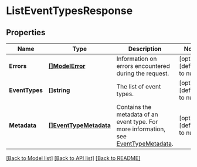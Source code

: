 # ListEventTypesResponse

## Properties
Name | Type | Description | Notes
------------ | ------------- | ------------- | -------------
**Errors** | [**[]ModelError**](Error.md) | Information on errors encountered during the request. | [optional] [default to null]
**EventTypes** | **[]string** | The list of event types. | [optional] [default to null]
**Metadata** | [**[]EventTypeMetadata**](EventTypeMetadata.md) | Contains the metadata of an event type. For more information, see [EventTypeMetadata](https://developer.squareup.com/reference/square_2024-07-17/objects/EventTypeMetadata). | [optional] [default to null]

[[Back to Model list]](../README.md#documentation-for-models) [[Back to API list]](../README.md#documentation-for-api-endpoints) [[Back to README]](../README.md)

